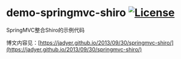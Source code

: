 # demo-springmvc-shiro [![License](https://img.shields.io/hexpm/l/plug.svg)](https://github.com/v5java/demo-springmvc-shiro/blob/master/LICENSE)

SpringMVC整合Shiro的示例代码

博文内容见：[https://jadyer.github.io/2013/09/30/springmvc-shiro/](https://jadyer.github.io/2013/09/30/springmvc-shiro/)